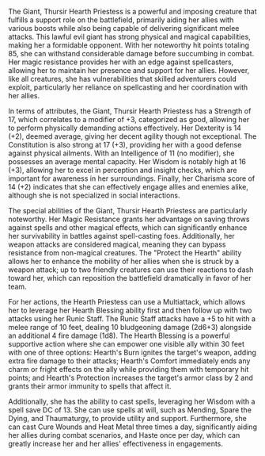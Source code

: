 The Giant, Thursir Hearth Priestess is a powerful and imposing creature that fulfills a support role on the battlefield, primarily aiding her allies with various boosts while also being capable of delivering significant melee attacks. This lawful evil giant has strong physical and magical capabilities, making her a formidable opponent. With her noteworthy hit points totaling 85, she can withstand considerable damage before succumbing in combat. Her magic resistance provides her with an edge against spellcasters, allowing her to maintain her presence and support for her allies. However, like all creatures, she has vulnerabilities that skilled adventurers could exploit, particularly her reliance on spellcasting and her coordination with her allies.

In terms of attributes, the Giant, Thursir Hearth Priestess has a Strength of 17, which correlates to a modifier of +3, categorized as good, allowing her to perform physically demanding actions effectively. Her Dexterity is 14 (+2), deemed average, giving her decent agility though not exceptional. The Constitution is also strong at 17 (+3), providing her with a good defense against physical ailments. With an Intelligence of 11 (no modifier), she possesses an average mental capacity. Her Wisdom is notably high at 16 (+3), allowing her to excel in perception and insight checks, which are important for awareness in her surroundings. Finally, her Charisma score of 14 (+2) indicates that she can effectively engage allies and enemies alike, although she is not specialized in social interactions.

The special abilities of the Giant, Thursir Hearth Priestess are particularly noteworthy. Her Magic Resistance grants her advantage on saving throws against spells and other magical effects, which can significantly enhance her survivability in battles against spell-casting foes. Additionally, her weapon attacks are considered magical, meaning they can bypass resistance from non-magical creatures. The "Protect the Hearth" ability allows her to enhance the mobility of her allies when she is struck by a weapon attack; up to two friendly creatures can use their reactions to dash toward her, which can reposition the battlefield dramatically in favor of her team.

For her actions, the Hearth Priestess can use a Multiattack, which allows her to leverage her Hearth Blessing ability first and then follow up with two attacks using her Runic Staff. The Runic Staff attacks have a +5 to hit with a melee range of 10 feet, dealing 10 bludgeoning damage (2d6+3) alongside an additional 4 fire damage (1d8). The Hearth Blessing is a powerful supportive action where she can empower one visible ally within 30 feet with one of three options: Hearth's Burn ignites the target's weapon, adding extra fire damage to their attacks; Hearth's Comfort immediately ends any charm or fright effects on the ally while providing them with temporary hit points; and Hearth's Protection increases the target's armor class by 2 and grants their armor immunity to spells that affect it. 

Additionally, she has the ability to cast spells, leveraging her Wisdom with a spell save DC of 13. She can use spells at will, such as Mending, Spare the Dying, and Thaumaturgy, to provide utility and support. Furthermore, she can cast Cure Wounds and Heat Metal three times a day, significantly aiding her allies during combat scenarios, and Haste once per day, which can greatly increase her and her allies' effectiveness in engagements.